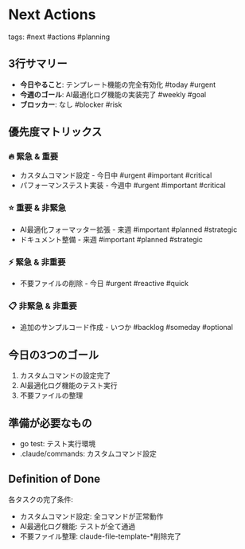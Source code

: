 # Next Actions
tags: #next #actions #planning

## 3行サマリー
- **今日やること**: テンプレート機能の完全有効化 #today #urgent
- **今週のゴール**: AI最適化ログ機能の実装完了 #weekly #goal
- **ブロッカー**: なし #blocker #risk

## 優先度マトリックス
### 🔥 緊急 & 重要
- カスタムコマンド設定 - 今日中 #urgent #important #critical
- パフォーマンステスト実装 - 今週中 #urgent #important #critical

### ⭐ 重要 & 非緊急
- AI最適化フォーマッター拡張 - 来週 #important #planned #strategic
- ドキュメント整備 - 来週 #important #planned #strategic

### ⚡ 緊急 & 非重要
- 不要ファイルの削除 - 今日 #urgent #reactive #quick

### 📋 非緊急 & 非重要
- 追加のサンプルコード作成 - いつか #backlog #someday #optional

## 今日の3つのゴール
1. カスタムコマンドの設定完了
2. AI最適化ログ機能のテスト実行
3. 不要ファイルの整理

## 準備が必要なもの
- go test: テスト実行環境
- .claude/commands: カスタムコマンド設定

## Definition of Done
各タスクの完了条件:
- カスタムコマンド設定: 全コマンドが正常動作
- AI最適化ログ機能: テストが全て通過
- 不要ファイル整理: claude-file-template-*削除完了